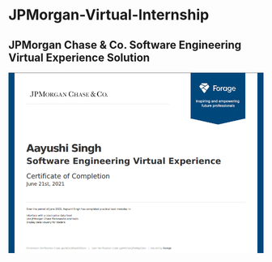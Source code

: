 # JPMorgan-Virtual-Internship
JPMorgan Chase &amp; Co. Software Engineering Virtual Experience Solution
---
![My certificate](https://github.com/aayushisingh11/JPMorgan-Virtual-Internship/blob/master/Certificate.png)
